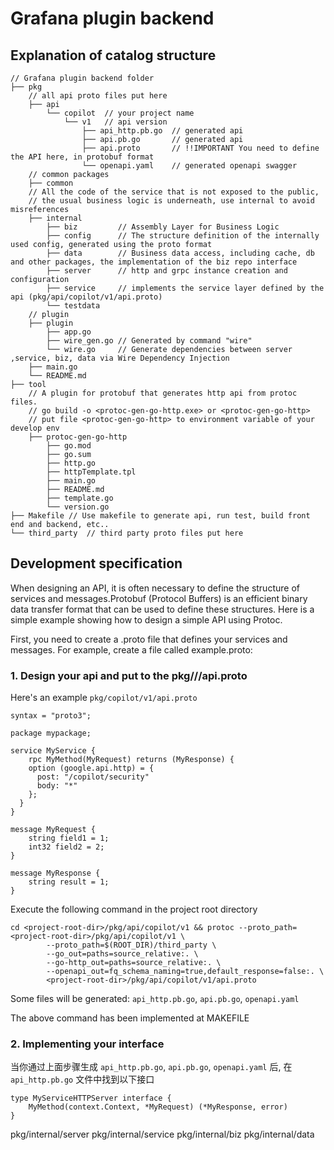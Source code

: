 # Grafana plugin backend


## Explanation of catalog structure

```
// Grafana plugin backend folder
├── pkg
    // all api proto files put here
    ├── api
        └── copilot  // your project name
            └── v1   // api version
                ├── api_http.pb.go  // generated api
                ├── api.pb.go       // generated api
                ├── api.proto       // !!IMPORTANT You need to define the API here, in protobuf format
                └── openapi.yaml    // generated openapi swagger
    // common packages
    ├── common
    // All the code of the service that is not exposed to the public, 
    // the usual business logic is underneath, use internal to avoid misreferences
    ├── internal
        ├── biz         // Assembly Layer for Business Logic
        ├── config      // The structure definition of the internally used config, generated using the proto format
        ├── data        // Business data access, including cache, db and other packages, the implementation of the biz repo interface
        ├── server      // http and grpc instance creation and configuration
        ├── service     // implements the service layer defined by the api (pkg/api/copilot/v1/api.proto)
        └── testdata
    // plugin 
    ├── plugin  
        ├── app.go   
        ├── wire_gen.go // Generated by command "wire"   
        └── wire.go     // Generate dependencies between server ,service, biz, data via Wire Dependency Injection
    ├── main.go  
    └── README.md
├── tool  
    // A plugin for protobuf that generates http api from protoc files.
    // go build -o <protoc-gen-go-http.exe> or <protoc-gen-go-http>
    // put file <protoc-gen-go-http> to environment variable of your develop env
    ├── protoc-gen-go-http 
        ├── go.mod
        ├── go.sum
        ├── http.go
        ├── httpTemplate.tpl
        ├── main.go
        ├── README.md
        ├── template.go  
        └── version.go  
├── Makefile // Use makefile to generate api, run test, build front end and backend, etc..
└── third_party  // third party proto files put here
```

## Development specification 

When designing an API, it is often necessary to define the structure of services and messages.Protobuf (Protocol Buffers) is an efficient binary data transfer format that can be used to define these structures. Here is a simple example showing how to design a simple API using Protoc.

First, you need to create a .proto file that defines your services and messages. For example, create a file called example.proto:

### 1. Design your api and put to the pkg/<your product>/<version>/api.proto

Here's an example `pkg/copilot/v1/api.proto`

```
syntax = "proto3";

package mypackage;

service MyService {
    rpc MyMethod(MyRequest) returns (MyResponse) {
    option (google.api.http) = {
      post: "/copilot/security"
      body: "*"
    };
  }
}

message MyRequest {
    string field1 = 1;
    int32 field2 = 2;
}

message MyResponse {
    string result = 1;
}
```

Execute the following command in the project root directory

```
cd <project-root-dir>/pkg/api/copilot/v1 && protoc --proto_path=<project-root-dir>/pkg/api/copilot/v1 \
        --proto_path=$(ROOT_DIR)/third_party \
        --go_out=paths=source_relative:. \
        --go-http_out=paths=source_relative:. \
        --openapi_out=fq_schema_naming=true,default_response=false:. \
        <project-root-dir>/pkg/api/copilot/v1/api.proto
```

Some files will be generated: `api_http.pb.go`, `api.pb.go`, `openapi.yaml`

The above command has been implemented at MAKEFILE

### 2. Implementing your interface

当你通过上面步骤生成  `api_http.pb.go`, `api.pb.go`, `openapi.yaml` 后, 在 `api_http.pb.go` 文件中找到以下接口
```
type MyServiceHTTPServer interface {
	MyMethod(context.Context, *MyRequest) (*MyResponse, error)
}

```

pkg/internal/server
pkg/internal/service
pkg/internal/biz
pkg/internal/data
